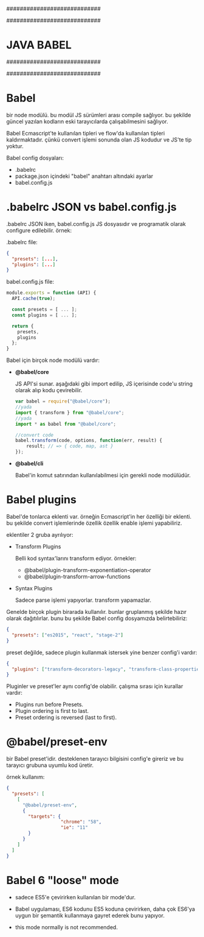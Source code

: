 
############################

############################
# JAVA BABEL
############################

############################

# Babel
bir node modülü. bu modül JS sürümleri arası compile sağlıyor. bu şekilde güncel yazılan kodların eski tarayıcılarda çalışabilmesini sağlıyor.

Babel Ecmascript'te kullanılan tipleri ve flow'da kullanılan tipleri kaldırmaktadır. çünkü convert işlemi sonunda olan JS kodudur ve JS'te tip yoktur.

Babel config dosyaları:
- .babelrc
- package.json içindeki "babel" anahtarı altındaki ayarlar
- babel.config.js

# .babelrc JSON vs babel.config.js
.babelrc JSON iken, babel.config.js JS dosyasıdır ve programatik olarak configure edilebilir. örnek:

.babelrc file:
```json
{
  "presets": [...],
  "plugins": [...]
}
```

babel.config.js file:
```js
module.exports = function (API) {
  API.cache(true);

  const presets = [ ... ];
  const plugins = [ ... ];

  return {
    presets,
    plugins
  };
}
```

Babel için birçok node modülü vardır:

- __@babel/core__

  JS API'si sunar. aşağıdaki gibi import edilip, JS içerisinde code'u string olarak alıp kodu çevirebilir.

  ```js
  var babel = require("@babel/core");
  //yada
  import { transform } from "@babel/core";
  //yada
  import * as babel from "@babel/core";

  //convert code
  babel.transform(code, options, function(err, result) {
      result; // => { code, map, ast }
  });
  ```

- __@babel/cli__

  Babel'in komut satırından kullanılabilmesi için gerekli node modülüdür.

# Babel plugins

  Babel'de tonlarca eklenti var. örneğin Ecmascript'in her özelliği bir eklenti. bu şekilde convert işlemlerinde özellik özellik enable işlemi yapabiliriz.

  eklentiler 2 gruba ayrılıyor:

  - Transform Plugins

    Belli kod syntax'larını transform ediyor. örnekler:

    - @babel/plugin-transform-exponentiation-operator
    - @babel/plugin-transform-arrow-functions

  - Syntax Plugins

    Sadece parse işlemi yapıyorlar. transform yapamazlar.

  Genelde birçok plugin birarada kullanılır. bunlar gruplanmış şekilde hazır olarak dağıtılırlar. bunu bu şekilde Babel config dosyamızda belirtebiliriz:

  ```json
  {
    "presets": ["es2015", "react", "stage-2"]
  }
  ```

  preset değilde, sadece plugin kullanmak istersek yine benzer config'i vardır:

  ```json
  {
    "plugins": ["transform-decorators-legacy", "transform-class-properties"]
  }
  ```

  Pluginler ve preset'ler aynı config'de olabilir. çalışma sırası için kurallar vardır:

  - Plugins run before Presets.
  - Plugin ordering is first to last.
  - Preset ordering is reversed (last to first).

# @babel/preset-env
bir Babel preset'idir. desteklenen tarayıcı bilgisini config'e gireriz ve bu tarayıcı grubuna uyumlu kod üretir.

örnek kullanım:

```json
{
  "presets": [
    [
      "@babel/preset-env",
      {
        "targets": {
                    "chrome": "58",
                    "ie": "11"
        }
      }
    ]
  ]
}

```

# Babel 6 "loose" mode

- sadece ES5'e çevirirken kullanılan bir mode'dur.

- Babel uygulaması, ES6 kodunu ES5 koduna çevirirken, daha çok ES6'ya uygun bir şemantik kullanmaya gayret ederek bunu yapıyor.

- this mode normally is not recommended.
